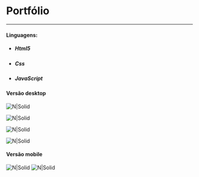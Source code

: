 # Portfólio
---
#### Linguagens:
* ##### Html5
* ##### Css
* ##### JavaScript


#### Versão desktop
![N|Solid](https://i.postimg.cc/G2XXNnCs/1.png)

![N|Solid](https://i.postimg.cc/5N8bhsX2/2.png)

![N|Solid](https://i.postimg.cc/8z1QqN8Z/3.png)

![N|Solid](https://i.postimg.cc/65tmQcH3/4.png)

#### Versão mobile

![N|Solid](https://i.postimg.cc/wv5k88Yk/5.png) ![N|Solid](https://i.postimg.cc/02j7ZJjn/6.png)




